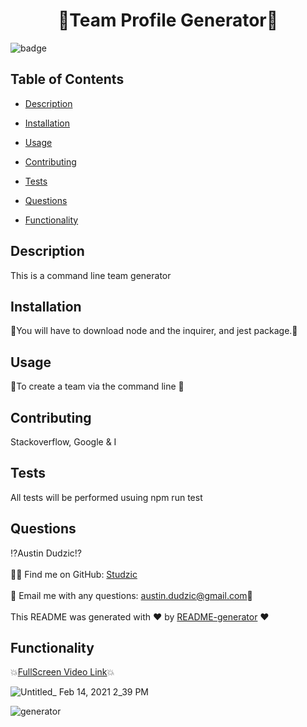 <h1 align="center">🎇Team Profile Generator🎇</h1>

![badge](https://img.shields.io/badge/license-MIT-brightgreen)<br />

## Table of Contents
- [Description](#description)
- [Installation](#installation)
- [Usage](#usage)

- [Contributing ](#Contributing)
- [Tests](#tests)
- [Questions](#questions)
- [Functionality](#functionality)
## Description
This is a command line team generator
## Installation
 💠You will have to download node and the inquirer, and jest package.💠
## Usage
👥To create a team via the command line 👥
## Contributing 
 Stackoverflow, Google & I
## Tests
All tests will be performed usuing npm run test
## Questions
⁉Austin Dudzic⁉<br />
<br/>
🙋‍♂️ Find me on GitHub: [Studzic](https://github.com/Studzic)<br />
<br />
💯 Email me with any questions: austin.dudzic@gmail.com💯<br /><br />
This README was generated with ❤️ by [README-generator](https://github.com/Studzic) ❤️

## Functionality


💥[FullScreen Video Link](https://photos.app.goo.gl/48LMkeUZDHSqXBQo7)💥

![Untitled_ Feb 14, 2021 2_39 PM]()

![generator](![new](https://user-images.githubusercontent.com/72447285/117396874-e2ff3380-aec8-11eb-8bd3-878423f95a33.png))

